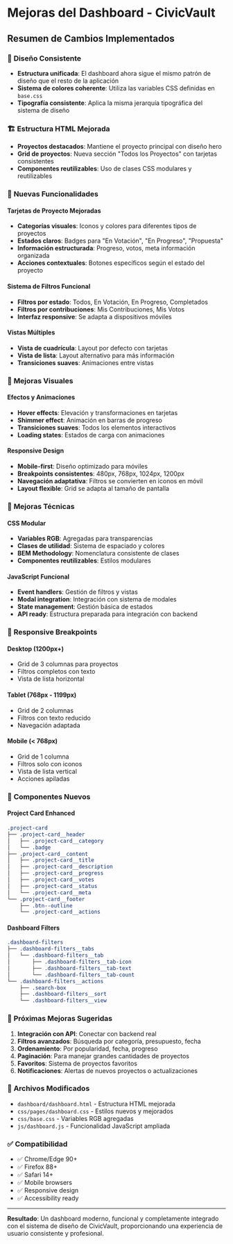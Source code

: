 # Mejoras del Dashboard - CivicVault

## Resumen de Cambios Implementados

### 🎨 **Diseño Consistente**
- **Estructura unificada**: El dashboard ahora sigue el mismo patrón de diseño que el resto de la aplicación
- **Sistema de colores coherente**: Utiliza las variables CSS definidas en `base.css`
- **Tipografía consistente**: Aplica la misma jerarquía tipográfica del sistema de diseño

### 🏗️ **Estructura HTML Mejorada**
- **Proyectos destacados**: Mantiene el proyecto principal con diseño hero
- **Grid de proyectos**: Nueva sección "Todos los Proyectos" con tarjetas consistentes
- **Componentes reutilizables**: Uso de clases CSS modulares y reutilizables

### 🎯 **Nuevas Funcionalidades**

#### **Tarjetas de Proyecto Mejoradas**
- **Categorías visuales**: Iconos y colores para diferentes tipos de proyectos
- **Estados claros**: Badges para "En Votación", "En Progreso", "Propuesta"
- **Información estructurada**: Progreso, votos, meta información organizada
- **Acciones contextuales**: Botones específicos según el estado del proyecto

#### **Sistema de Filtros Funcional**
- **Filtros por estado**: Todos, En Votación, En Progreso, Completados
- **Filtros por contribuciones**: Mis Contribuciones, Mis Votos
- **Interfaz responsive**: Se adapta a dispositivos móviles

#### **Vistas Múltiples**
- **Vista de cuadrícula**: Layout por defecto con tarjetas
- **Vista de lista**: Layout alternativo para más información
- **Transiciones suaves**: Animaciones entre vistas

### 🎨 **Mejoras Visuales**

#### **Efectos y Animaciones**
- **Hover effects**: Elevación y transformaciones en tarjetas
- **Shimmer effect**: Animación en barras de progreso
- **Transiciones suaves**: Todos los elementos interactivos
- **Loading states**: Estados de carga con animaciones

#### **Responsive Design**
- **Mobile-first**: Diseño optimizado para móviles
- **Breakpoints consistentes**: 480px, 768px, 1024px, 1200px
- **Navegación adaptativa**: Filtros se convierten en iconos en móvil
- **Layout flexible**: Grid se adapta al tamaño de pantalla

### 🔧 **Mejoras Técnicas**

#### **CSS Modular**
- **Variables RGB**: Agregadas para transparencias
- **Clases de utilidad**: Sistema de espaciado y colores
- **BEM Methodology**: Nomenclatura consistente de clases
- **Componentes reutilizables**: Estilos modulares

#### **JavaScript Funcional**
- **Event handlers**: Gestión de filtros y vistas
- **Modal integration**: Integración con sistema de modales
- **State management**: Gestión básica de estados
- **API ready**: Estructura preparada para integración con backend

### 📱 **Responsive Breakpoints**

#### **Desktop (1200px+)**
- Grid de 3 columnas para proyectos
- Filtros completos con texto
- Vista de lista horizontal

#### **Tablet (768px - 1199px)**
- Grid de 2 columnas
- Filtros con texto reducido
- Navegación adaptada

#### **Mobile (< 768px)**
- Grid de 1 columna
- Filtros solo con iconos
- Vista de lista vertical
- Acciones apiladas

### 🎯 **Componentes Nuevos**

#### **Project Card Enhanced**
```css
.project-card
├── .project-card__header
│   ├── .project-card__category
│   └── .badge
├── .project-card__content
│   ├── .project-card__title
│   ├── .project-card__description
│   ├── .project-card__progress
│   ├── .project-card__votes
│   ├── .project-card__status
│   └── .project-card__meta
└── .project-card__footer
    ├── .btn--outline
    └── .project-card__actions
```

#### **Dashboard Filters**
```css
.dashboard-filters
├── .dashboard-filters__tabs
│   └── .dashboard-filters__tab
│       ├── .dashboard-filters__tab-icon
│       ├── .dashboard-filters__tab-text
│       └── .dashboard-filters__tab-count
└── .dashboard-filters__actions
    ├── .search-box
    ├── .dashboard-filters__sort
    └── .dashboard-filters__view
```

### 🚀 **Próximas Mejoras Sugeridas**

1. **Integración con API**: Conectar con backend real
2. **Filtros avanzados**: Búsqueda por categoría, presupuesto, fecha
3. **Ordenamiento**: Por popularidad, fecha, progreso
4. **Paginación**: Para manejar grandes cantidades de proyectos
5. **Favoritos**: Sistema de proyectos favoritos
6. **Notificaciones**: Alertas de nuevos proyectos o actualizaciones

### 📁 **Archivos Modificados**

- `dashboard/dashboard.html` - Estructura HTML mejorada
- `css/pages/dashboard.css` - Estilos nuevos y mejorados
- `css/base.css` - Variables RGB agregadas
- `js/dashboard.js` - Funcionalidad JavaScript ampliada

### ✅ **Compatibilidad**

- ✅ Chrome/Edge 90+
- ✅ Firefox 88+
- ✅ Safari 14+
- ✅ Mobile browsers
- ✅ Responsive design
- ✅ Accessibility ready

---

**Resultado**: Un dashboard moderno, funcional y completamente integrado con el sistema de diseño de CivicVault, proporcionando una experiencia de usuario consistente y profesional.